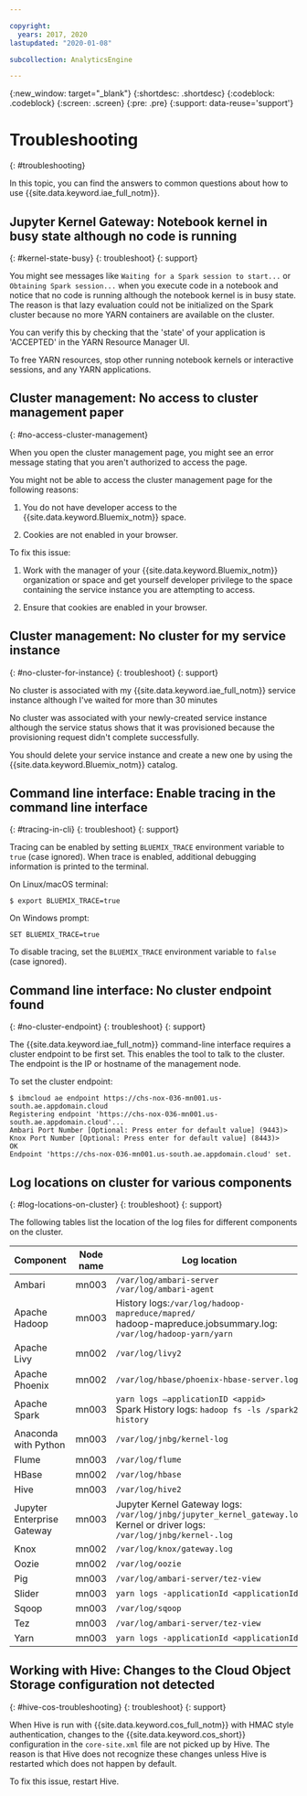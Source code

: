 ```yaml
---

copyright:
  years: 2017, 2020
lastupdated: "2020-01-08"

subcollection: AnalyticsEngine

---
```


<!-- Attribute definitions -->
{:new_window: target="_blank"}
{:shortdesc: .shortdesc}
{:codeblock: .codeblock}
{:screen: .screen}
{:pre: .pre}
{:support: data-reuse='support'}

# Troubleshooting
{: #troubleshooting}

In this topic, you can find the answers to common questions about how to use {{site.data.keyword.iae_full_notm}}.

## Jupyter Kernel Gateway: Notebook kernel in busy state although no code is running
{: #kernel-state-busy}
{: troubleshoot}
{: support}

You might see messages like `Waiting for a Spark session to start...` or `Obtaining Spark session...` when you execute code in a notebook and notice that no code is running although the notebook kernel is in busy state. The reason is that lazy evaluation could not be initialized on the Spark cluster because no more YARN containers are available on the cluster.

You can verify this by checking that the 'state' of your application is 'ACCEPTED' in the YARN Resource Manager UI.

To free YARN resources, stop other running notebook kernels or interactive sessions, and any YARN applications.

## Cluster management: No access to cluster management paper
{: #no-access-cluster-management}

When you open the cluster management page, you might see an error message stating that you aren't authorized to access the page.

You might not be able to access the cluster management page for the following reasons:

1. You do not have developer access to the {{site.data.keyword.Bluemix_notm}} space.

2. Cookies are not enabled in your browser.

To fix this issue:

1. Work with the manager of your {{site.data.keyword.Bluemix_notm}} organization or space and get yourself developer privilege to the space containing the service instance you are attempting to access.

2. Ensure that cookies are enabled in your browser.

## Cluster management: No cluster for my service instance
{: #no-cluster-for-instance}
{: troubleshoot}
{: support}

No cluster is associated with my {{site.data.keyword.iae_full_notm}} service instance although I've waited for more than 30 minutes

No cluster was associated with your newly-created service instance although the service status shows that it was provisioned because the provisioning request didn't complete successfully.

You should delete your service instance and create a new one by using the {{site.data.keyword.Bluemix_notm}} catalog.

## Command line interface: Enable tracing in the command line interface
{: #tracing-in-cli}
{: troubleshoot}
{: support}

Tracing can be enabled by setting `BLUEMIX_TRACE` environment variable to `true` (case ignored). When trace is enabled,  additional debugging information is printed to the terminal.

On Linux/macOS terminal:

```
$ export BLUEMIX_TRACE=true
```

On Windows prompt:

```
SET BLUEMIX_TRACE=true
```

To disable tracing, set the `BLUEMIX_TRACE` environment variable to `false` (case ignored).

## Command line interface: No cluster endpoint found
{: #no-cluster-endpoint}
{: troubleshoot}
{: support}

The {{site.data.keyword.iae_full_notm}} command-line interface requires a cluster endpoint to be first set. This enables the tool to talk to the cluster. The endpoint is the IP or hostname of the management node.

To set the cluster endpoint:

```
$ ibmcloud ae endpoint https://chs-nox-036-mn001.us-south.ae.appdomain.cloud
Registering endpoint 'https://chs-nox-036-mn001.us-south.ae.appdomain.cloud'...
Ambari Port Number [Optional: Press enter for default value] (9443)>
Knox Port Number [Optional: Press enter for default value] (8443)>
OK
Endpoint 'https://chs-nox-036-mn001.us-south.ae.appdomain.cloud' set.
```

## Log locations on cluster for various components
{: #log-locations-on-cluster}
{: troubleshoot}
{: support}

The following tables list the location of the log files for different components on the cluster.

| Component | Node name | Log location |
|-----------|-----------|--------------|
|Ambari|mn003|`/var/log/ambari-server` </br> `/var/log/ambari-agent`|
|Apache Hadoop|mn003|History logs:`/var/log/hadoop-mapreduce/mapred/`</br>hadoop-mapreduce.jobsummary.log: `/var/log/hadoop-yarn/yarn`|
|Apache Livy|mn002|`/var/log/livy2`|
|Apache Phoenix|mn002|`/var/log/hbase/phoenix-hbase-server.log`|
|Apache Spark|mn003|`yarn logs –applicationID <appid>`</br>Spark History logs: `hadoop fs -ls /spark2-history`|
|Anaconda with Python|mn003|`/var/log/jnbg/kernel-log`|
|Flume|mn003|`/var/log/flume`|
|HBase|mn002|`/var/log/hbase`|
|Hive|mn003|`/var/log/hive2`|
|Jupyter Enterprise Gateway|mn003|Jupyter Kernel Gateway logs: `/var/log/jnbg/jupyter_kernel_gateway.log`</br>Kernel or driver logs: `/var/log/jnbg/kernel-.log`|
|Knox|mn002|`/var/log/knox/gateway.log`|
|Oozie|mn002|`/var/log/oozie`|
|Pig|mn003|`/var/log/ambari-server/tez-view`|
|Slider|mn003|`yarn logs -applicationId <applicationId>`|
|Sqoop|mn003|`/var/log/sqoop`|
|Tez|mn003|`/var/log/ambari-server/tez-view`|
|Yarn|mn003|`yarn logs -applicationId <applicationId>`|


## Working with Hive: Changes to the Cloud Object Storage configuration not detected
{: #hive-cos-troubleshooting}
{: troubleshoot}
{: support}

When Hive is run with {{site.data.keyword.cos_full_notm}} with HMAC style authentication, changes to the {{site.data.keyword.cos_short}} configuration in the `core-site.xml` file are not picked up by Hive. The reason is that Hive does not recognize these changes unless Hive is restarted which does not happen by default.

To fix this issue, restart Hive.

